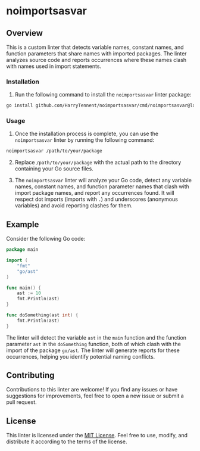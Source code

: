 # noimportsasvar

## Overview

This is a custom linter that detects variable names, constant names, and function parameters that share names with imported packages. The linter analyzes source code and reports occurrences where these names clash with names used in import statements.

### Installation

1. Run the following command to install the `noimportsasvar` linter package:

```bash
go install github.com/HarryTennent/noimportsasvar/cmd/noimportsasvar@latest
```

### Usage

1. Once the installation process is complete, you can use the `noimportsasvar` linter by running the following command:

```bash
noimportsasvar /path/to/your/package
```

2. Replace `/path/to/your/package` with the actual path to the directory containing your Go source files.

3. The `noimportsasvar` linter will analyze your Go code, detect any variable names, constant names, and function parameter names that clash with import package names, and report any occurrences found. It will respect dot imports (imports with `.`) and underscores (anonymous variables) and avoid reporting clashes for them.

## Example

Consider the following Go code:

```go
package main

import (
	"fmt"
	"go/ast"
)

func main() {
	ast := 10 
	fmt.Println(ast)
}

func doSomething(ast int) {
	fmt.Println(ast)
}
```

The linter will detect the variable `ast` in the `main` function and the function parameter `ast` in the `doSomething` function, both of which clash with the import of the package `go/ast`. The linter will generate reports for these occurrences, helping you identify potential naming conflicts.

## Contributing

Contributions to this linter are welcome! If you find any issues or have suggestions for improvements, feel free to open a new issue or submit a pull request.

## License

This linter is licensed under the [MIT License](LICENSE). Feel free to use, modify, and distribute it according to the terms of the license.